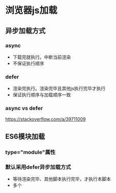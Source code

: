 # 浏览器js加载

## 异步加载方式 

### async

- 下载完就执行。中断当前渲染
- 不保证执行顺序

### defer

- 渲染完执行。渲染完毕且其他js执行完毕才执行
- 保证执行顺序与加载顺序一致

### async vs defer
https://stackoverflow.com/a/39711009

## ES6模块加载

### type="module"属性

### 默认采用defer异步加载方式

- 等待渲染完毕、其他脚本执行完毕，才执行本脚本
- 多个<script type="module">按顺序依次执行

### 如果设置async属性，则，采用async方式加载

